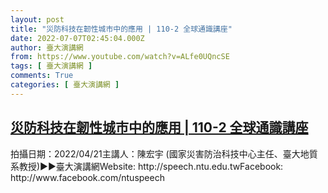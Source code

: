 ```yaml
---
layout: post
title: "災防科技在韌性城市中的應用 | 110-2 全球通識講座"
date: 2022-07-07T02:45:04.000Z
author: 臺大演講網
from: https://www.youtube.com/watch?v=ALfe0UQncSE
tags: [ 臺大演講網 ]
comments: True
categories: [ 臺大演講網 ]
---
```

<!--1657161904000-->
[災防科技在韌性城市中的應用 | 110-2 全球通識講座](https://www.youtube.com/watch?v=ALfe0UQncSE)
------

<div>
拍攝日期：2022/04/21主講人：陳宏宇 (國家災害防治科技中心主任、臺大地質系教授)►►臺大演講網Website: http://speech.ntu.edu.twFacebook: http://www.facebook.com/ntuspeech
</div>
